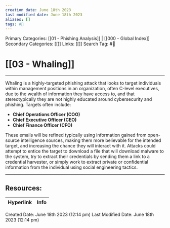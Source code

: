 ```yaml
---
creation date: June 18th 2023
last modified date: June 18th 2023
aliases: []
tags: #📖
---
```


Primary Categories: [[01 - Phishing Analysis]] | [[000 - Global Index]] 
Secondary Categories: [[]] 
Links: [[]] 
Search Tag: #📖  

# [[03 - Whaling]]  
---

Whaling is a highly-targeted phishing attack that looks to target individuals within management positions in an organization, often C-level executives, due to the wealth of information they have access to, and that stereotypically they are not highly educated around cybersecurity and phishing. Targets often include:

- **Chief Operations Officer (COO)**
- **Chief Executive Officer (CEO)**
- **Chief Finance Officer (CFO)**

These emails will be refined typically using information gained from open-source intelligence sources, making them more believable for the intended target, and increasing the chance they will interact with it. Attacks could attempt to entice the target to download a file that will download malware to the system, try to extract their credentials by sending them a link to a credential harvester, or simply work to extract private or confidential information from the individual using social engineering tactics.


___

## Resources:

| Hyperlink | Info |
| --------- | ---- |


Created Date: June 18th 2023 (12:14 pm) 
Last Modified Date: June 18th 2023 (12:14 pm)
